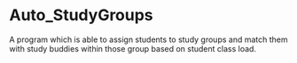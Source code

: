 # Auto_StudyGroups
A program which is able to assign students to study groups and match them with study buddies within those group based on student class load.
